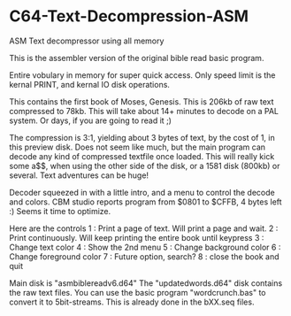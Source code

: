 # C64-Text-Decompression-ASM
ASM Text decompressor using all memory

This is the assembler version of the original bible read basic program.

Entire vobulary in memory for super quick access.
Only speed limit is the kernal PRINT, and kernal IO disk operations.

This contains the first book of Moses, Genesis.
This is 206kb of raw text compressed to 78kb.
This will take about 14+ minutes to decode on a PAL system.
Or days, if you are going to read it ;)

The compression is 3:1, yielding about 3 bytes of text, by the cost of 1, in this preview disk. Does not seem like much, but the main program can decode any kind of compressed textfile once loaded.
This will really kick some a$$, when using the other side of the disk, or a 1581 disk (800kb) or several. Text adventures can be huge!

Decoder squeezed in with a little intro, and a menu to control the decode and colors.
CBM studio reports program from $0801 to $CFFB, 4 bytes left :)
Seems it time to optimize.

Here are the controls
1 : Print a page of text. Will print a page and wait.
2 : Print continuously. Will keep printing the entire book until keypress
3 : Change text color
4 : Show the 2nd menu
5 : Change background color
6 : Change foreground color
7 : Future option, search?
8 : close the book and quit

Main disk is "asmbiblereadv6.d64"
The "updatedwords.d64" disk contains the raw text files.
You can use the basic program "wordcrunch.bas" to convert it to 5bit-streams.
This is already done in the bXX.seq files.
